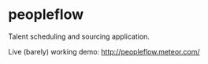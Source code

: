 peopleflow
==========

Talent scheduling and sourcing application.

Live (barely) working demo: http://peopleflow.meteor.com/
